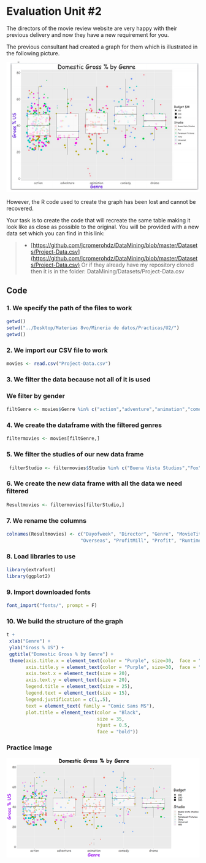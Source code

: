 # Evaluation Unit #2

The directors of the movie review website are very happy with their
previous delivery and now they have a new requirement for you.

The previous consultant had created a graph for them which is illustrated in the following
picture.

<img src="Unit_2/Evaluation/Example.png" alt="Example"/>

However, the R code used to create the graph has been lost and cannot
be recovered.

Your task is to create the code that will recreate the same table making it look like
as close as possible to the original.
You will be provided with a new data set which you can find in this
link:
> * [https://github.com/jcromerohdz/DataMining/blob/master/Datasets/Project-Data.csv](https://github.com/jcromerohdz/DataMining/blob/master/Datasets/Project-Data.csv)
Or if they already have my repository cloned then it is in the folder: 
DataMining/Datasets/Project-Data.csv

## Code

### 1. We specify the path of the files to work
``` r
getwd()
setwd("../Desktop/Materias 8vo/Mineria de datos/Practicas/U2/")
getwd()

```

### 2. We import our CSV file to work
``` r
movies <- read.csv("Project-Data.csv")
```

### 3. We filter the data because not all of it is used
### We filter by gender
``` r
filtGenre <- movies$Genre %in% c("action","adventure","animation","comedy","drama")


```

### 4. We create the dataframe with the filtered genres
``` r
filtermovies <- movies[filtGenre,]
```

### 5. We filter the studies of our new data frame
``` r
 filterStudio <- filtermovies$Studio %in% c("Buena Vista Studios","Fox","Paramount Pictures","Sony","Universal","WB")

```

### 6. We create the new data frame with all the data we need filtered
``` r
Resultmovies <- filtermovies[filterStudio,]
```

### 7. We rename the columns
 ``` r
colnames(Resultmovies) <- c("Dayofweek", "Director", "Genre", "MovieTitle", "RealseDate", "Studio","AdjustedGroosMill","Budget", "GrossMill","IMDbRating", "MovieLensRating", "OverseasMill",
                            "Overseas", "ProfitMill", "Profit", "RuntimeMin", "UsMill", "GrossUS")

```

### 8. Load libraries to use
 ``` r
library(extrafont)
library(ggplot2)
```

### 9. Import downloaded fonts
 ``` r
font_import("fonts/", prompt = F)
```

### 10. We build the structure of the graph
 ``` r
t + 
  xlab("Genre") +
  ylab("Gross % US") +
  ggtitle("Domestic Gross % by Genre") +
  theme(axis.title.x = element_text(color = "Purple", size=30,  face = "bold"),
        axis.title.y = element_text(color = "Purple", size=30,  face = "bold"),
        axis.text.x = element_text(size = 20),
        axis.text.y = element_text(size = 20),
        legend.title = element_text(size = 25),
        legend.text = element_text(size = 15),
        legend.justification = c(1,.5),
        text = element_text( family = "Comic Sans MS"),
        plot.title = element_text(color = "Black",
                                  size = 35,
                                  hjust = 0.5,
                                  face = "bold"))
```


### Practice Image
![alt text](https://github.com/JuanCarlos-Negrete/Data-Mining/blob/Unit_2/Unit_2/Evaluation/Practice_Image.PNG)

